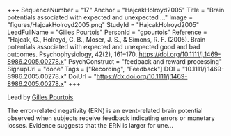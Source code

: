 +++
SequenceNumber = "17"
Anchor = "HajcakHolroyd2005"
Title = "Brain potentials associated with expected and unexpected ..."
Image = "figures/HajcakHolroyd2005.png"
StudyId = "HajcakHolroyd2005"
LeadFullName = "Gilles Pourtois"
PersonId = "gpourtois"
Reference = "Hajcak, G., Holroyd, C. B., Moser, J. S., & Simons, R. F. (2005). Brain potentials associated with expected and unexpected good and bad outcomes. Psychophysiology, 42(2), 161–170. https://doi.org/10.1111/j.1469-8986.2005.00278.x"
PsychConstruct = "feedback and reward processing"
SignupUrl = "done"
Tags = ["Recording", "Feedback"]
DOI = "10.1111/j.1469-8986.2005.00278.x"
DoiUrl = "https://dx.doi.org/10.1111/j.1469-8986.2005.00278.x"
+++

Lead by [Gilles Pourtois](/people/#gpourtois)

The error-related negativity (ERN) is an event-related brain potential observed when subjects receive feedback indicating errors or monetary losses. Evidence suggests that the ERN is larger for une...